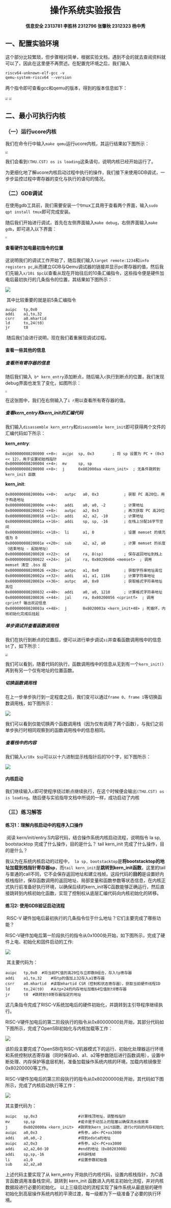 <h1 align='center'>操作系统实验报告
<h4 align='center'>信息安全		 2313781 李胜林	2312796 张肇秋	2312323 杨中秀
  
## 一、配置实验环境	

这个部分比较繁琐，但步骤相对简单，根据实验文档，遇到不会的就去查阅资料就可以了，因此在这里便不再赘述。在配置完环境之后，我们输入

```markdown
riscv64-unknown-elf-gcc -v
qemu-system-riscv64 --version
```

两个指令即可查看gcc和qemu的版本，得到的版本信息如下：

<img src="pics\gcc版本.png" style="zoom:50%;" />

<img src="pics\qemu版本.png" style="zoom:50%;" />

## 二、最小可执行内核

### （一）运行ucore内核

​	我们在命令行中输入`make qemu`运行ucore内核，其运行结果如下图所示：

<img src="pics\make qemu.png" style="zoom:50%;" />

​	我们会看到`(THU.CST) os is loading`这条语句，说明内核已经开始运行了。

  为更细化地了解ucore内核启动过程中执行的操作，我们接下来使用GDB调试，一步步监控过程中寄存器的变化与执行的语句的情况。

### （二）GDB调试

​	在使用gdb工具前，我们需要安装一个tmux工具用于查看两个界面，输入`sudo qpt install tmux`即可完成安装。

​	随后我们开始进行调试，首先在左侧界面输入`make debug`，右侧界面输入`make gdb`，即可进入以下界面：

<img src="pics\1.png" style="zoom:33%;" />

#### 查看硬件加电最初指令的位置

​	这说明我们的调试工作开始了，随后我们输入`target remote:1234`和`info registers pc`,从而建立GDB与Qemu调试器的链接并显示pc寄存器的值，然后我们先输入`x/10i $pc`以查看从现在开始往后的10条汇编指令，这些指令便是硬件加电后最初执行的几条指令的位置，其结果如下图所示：

![](C:\Users\24328\Desktop\操作系统\截图\练习2.png)

​	其中比较重要的就是前5条汇编指令

```assembly
auipc	tp,0x0
addi	a1,to,32
csrr	a0.mhartid
ld		to,24(t0)
jr		t0
```

​	随后我们会进行说明，现在我们着重展现调试过程。

#### 查看一些其他的信息

##### 查看所有寄存器的信息

​	随后我们输入` b* kern_entry`添加断点，随后输入`c`执行到断点的位置，我们发现debug界面也发生了变化，如图所示：

<img src="pics/2查看所有寄存器的值.png" style="zoom:33%;" />

​	在这张图中，我们在右侧输入了`i r`用以查看所有寄存器的值。

#####  查看kern_entry和kern_init的汇编代码

​	我们输入`disassemble kern_entry`和`disassemble kern_init`即可获得两个文件的汇编代码如下所示：

**kern_entry**:

```assembly
0x000000080200000 <+0>:  aujpc  sp, 0x3        ; 将 sp 设置为 PC + (0x3 << 12)，用于设置初始栈指针
0x000000080200004 <+4>:  mv     sp, sp         
0x000000080200008 <+8>:  j      0x802000aa <kern_init>  ; 无条件跳转到 kern_init 函数
```

**kern_init**:

```assembly
0x00000008020000a <+0>:   autpc   a0, 0x3           ; 获取 PC 高20位，用于构造地址
0x00000008020000e <+4>:   addi    a0, a0, -2        ; 计算地址
0x000000080200012 <+8>:   autpc   a2, 0x3           ; 再次获取 PC 高20位
0x000000080200016 <+12>:  addi    a2, a2, -10       ; 计算地址
0x00000008020001a <+16>:  addi    sp, sp, -16       ; 在栈上分配16字节空间
0x00000008020001c <+18>:  li      a1, 0             ; 设置 memset 的填充值为 0
0x00000008020001e <+20>:  sub     a2, a2, a0        ; 计算 memset 的长度（结束地址 - 起始地址）
0x000000080200020 <+22>:  sd      ra, 8(sp)         ; 保存返回地址到栈上
0x000000080200022 <+24>:  jal     ra, 0x802004b6 <memset>  ; 调用 memset 清空 .bss 段
0x000000080200026 <+28>:  autpc   a1, 0x0           ; 获取字符串地址高位
0x00000008020002a <+32>:  addi    a1, a1, 1186      ; 计算字符串地址
0x00000008020002e <+36>:  autpc   a0, 0x0           ; 获取格式字符串地址高位
0x000000080200032 <+40>:  addi    a0, a0, 1210      ; 计算格式字符串地址
0x000000080200036 <+44>:  jal     ra, 0x80200056 <cprintf>  ; 调用 cprintf 输出欢迎信息
0x00000008020003a <+48>:  j       0x8020003a <kern_init+48> ; 死循环，内核初始化完成后挂起
```

##### 单步调试并查看函数调用栈

​	我们在执行到断点的位置后，便可以进行单步调试`si`并查看函数调用栈中的信息`bt`了，如下所示：

<img src="pics/单步调试并查看函数调用栈.png" style="zoom:50%;" />

​	我们可以看到，随着代码的执行，函数调用栈中的信息从无到有一个`kern_init()`再到有另一个仅有地址的位置函数。

##### 切换函数调用栈

​	在上一步单步执行到一定程度之后，我们变可以通过`frame 0`、`frame 1`等切换函数调用栈，如下图所示：

![](pics/frame切换层.png)

​	我们可以看到仅能切换两个函数调用栈（因为仅有调用了两个函数），与我们之前单步执行时相同观察到的函数调用栈中的信息相同。

##### 查看栈中的内容

​	我们输入`x/10x $sp`可以以十六进制显示栈指针后的10个字，如下图所示：

![](pics/查看栈内容.png)

#### 内核启动

​	我们继续输入`c`即可使程序绕过断点继续执行，在这个时候便会输出`(THU.CST) os is loading`。随后便与实验指导文档中所说的一样，成功启动了内核

### （三）练习解答

#### 练习1：理解内核启动中的程序入口操作

​	阅读 kern/init/entry.S内容代码，结合操作系统内核启动流程，说明指令 la sp, bootstacktop 完成了什么操作，目的是什么？ tail kern_init 完成了什么操作，目的是什么？

​	我认为在系统内核启动的过程中，` la sp, bootstacktop`是**将bootstacktop的地址加载到栈指针寄存器sp**，而`tail kern_init`是**跳转到kern_init函数**，这里的tail与普通的call不同，它不会保存返回地址和建立栈帧。这段代码的**目的**是设置好内核栈指针，保存函数调用的返回地址、局部变量和函数参数等状态信息，在内核正式执行前准备好执行环境，以确保后续的kern_init等C函数能够正确运行，然后直接跳转到内核初始化函数，实现了控制权从底层汇编代码向内核初始化的转移。

#### 练习2: 使用GDB验证启动流程

​	RISC-V 硬件加电后最初执行的几条指令位于什么地址？它们主要完成了哪些功能？

​	RISC-V硬件加电后第一阶段执行的指令从0x1000处开始，如下图所示，完成了硬件上电、初始化和固件启动的工作:

![](pics/练习2.png)

​	其主要代码为：

```
auipc	tp,0x0	#将当前PC值的高20位与立即数0组合，存入tp寄存器
addi	a1,to,32	#将tp的值加上32存入a1寄存器
csrr	a0.mhartid	#读取mhartid CSR（控制和状态寄存器），获取当前硬件线程ID
ld		to,24(t0)	#从tp+24的内存地址加载64位值到t0寄存器
jr		t0	#跳转到t0寄存器指定的地址
```


​	这几条指令完成了RISC-V系统加电后的硬件初始化，并跳转到主引导程序继续执行。

RISC-V硬件加电后的第二阶段执行的指令从0x80000000处开始，其部分代码如下图所示，完成了OpenSBI初始化与内核加载等工作：

![](pics/ac3dc15fb5c3950c200e66ec924570fc.png)

该阶段主要完成了OpenSBI在RISC-V机器模式下的运行、初始化处理器运行环境和系统控制状态寄存器（同时保存a0、a1、a2等参数随后进行函数调用），设置中断处理、内存保护等底层机制，准备加载操作系统内核的环境，加载内核镜像至0x80200000等工作。

RISC-V硬件加电后的第三阶段执行的指令从0x80200000处开始，其代码如下图所示，完成了内核启动执行等工作：

![](pics/622e8d23d62a4d447cd42d6be4fd76da.png)

  其主要代码为：
```
auipc   sp,0x3                  #计算栈顶地址，调整栈指针
mv      sp,sp                   #或许是手动加上的阻塞以确保流水线效率
j       0x8020000a <kern_init>  #跳转到kern_init函数，进行c代码的内存初始化
auipc   a0,0x3                  #传参，a0<-PC+ox3000
addi    a0,a0,-2                #得到edata的地址
auipc   a2,0x3                  #传参，a2<-PC+ox3000
addi    a2,a2,0d-10             #end的地址（0x80203008）
addi    sp,sp,-16               #开辟栈帧
li      a1,0                    #设置参数初始值
sub     a2,a2,a0
```
上述代码主要实现了从 kern_entry 开始执行内核代码，设置内核栈指针，为C语言函数调用准备栈空间，跳转到 kern_init 函数进入内核主初始化流程，并对内核数据段进行必要的初始化。
以上三级启动的流程实现了操作系统从最底层的硬件初始化到高层操作系统内核的平滑过渡，每一级都为下一级准备了必要的执行环境。

